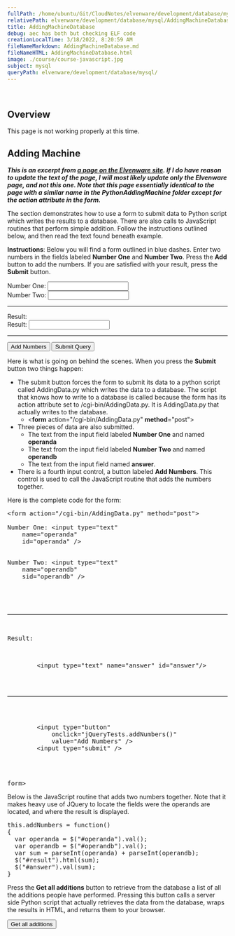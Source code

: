 ```yaml
---
fullPath: /home/ubuntu/Git/CloudNotes/elvenware/development/database/mysql/AddingMachineDatabase.md
relativePath: elvenware/development/database/mysql/AddingMachineDatabase.md
title: AddingMachineDatabase
debug: aec has both but checking ELF code
creationLocalTime: 3/18/2022, 8:20:59 AM
fileNameMarkdown: AddingMachineDatabase.md
fileNameHTML: AddingMachineDatabase.html
image: ./course/course-javascript.jpg
subject: mysql
queryPath: elvenware/development/database/mysql/
---
```


<!-- toc -->
<!-- tocstop -->

﻿<script src="/charlie/development/web/Scripts/MyJQueryTests.js"></script>

## Overview

This page is not working properly at this time.

## Adding Machine

**_This is an excerpt from [a page on the Elvenware site](http://www.elvenware.com/charlie/development/web/JavaScript/JQueryBasic.html#adding). If I do have reason to update the text of the page, I will most likely update only the Elvenware page, and not this one. Note that this page essentially identical to the page with a similar name in the PythonAddingMachine folder except for the action attribute in the form._**

The section demonstrates how to use a form to submit data to Python script which writes the results to a database. There are also calls to JavaScript routines that perform simple addition. Follow the instructions outlined below, and then read the text found beneath example.

**Instructions**: Below you will find a form outlined in blue dashes. Enter two numbers in the fields labeled **Number One** and **Number Two**. Press the **Add** button to add the numbers. If you are satisfied with your result, press the **Submit** button.

<form action="/cgi-bin/AddingData.py" method="post">

<div class="addForm">Number One: <input id="operanda" name="operanda" type="text"></div>

<div class="addForm">Number Two: <input id="operandb" name="operandb" type="text"></div>

<div>

* * *

<div><span class="addForm">Result</span>:<span id="result"></span>

<div><span class="addForm">Result</span>: <input id="answer" name="answer" type="text"></div>

</div>

* * *

<div><input onclick="jQueryTests.addNumbers()" type="button" value="Add Numbers"> <input type="submit" value="Submit Query"></div>

</div>

</form>

Here is what is going on behind the scenes. When you press the **Submit** button two things happen:

*   The submit button forces the form to submit its data to a python script called AddingData.py which writes the data to a database. The script that knows how to write to a database is called because the form has its action attribute set to /cgi-bin/AddingData.py. It is AddingData.py that actually writes to the database.
    *   <**form** action="/cgi-bin/AddingData.py" **method**="post">
*   Three pieces of data are also submitted.
    *   The text from the input field labeled **Number One** and named **operanda**
    *   The text from the input field labeled **Number Two** and named **operandb**
    *   The text from the input field named **answer**.
*   There is a fourth input control, a button labeled **Add Numbers**. This control is used to call the JavaScript routine that adds the numbers together.

Here is the complete code for the form:

<pre class="code"><<span class="brown">form</span> action="/cgi-bin/AddingData.py" method="post">
  <div>Number One: <<span class="brown">input</span> type="text" 
  	name="operanda" 
  	id="operanda" /></div>
  <div>Number Two: <<span class="brown">input</span> type="text" 
  	name="operandb" 
  	sid="operandb" /></div>
  <div>
	<hr>
	<div><span>Result</span>: 
		<p id="result"></p>
		<<span class="brown">input</span> type="text" name="answer" id="answer"/>
	</div>
	<hr>
	<div>
		<<span class="brown">input</span> type="button" 
			onclick="jQueryTests.addNumbers()" 
			value="Add Numbers" />
		<<span class="brown">input</span> type="submit" />
	</div>
  </div>
</<span class="brown">form</span>></pre>

Below is the JavaScript routine that adds two numbers together. Note that it makes heavy use of JQuery to locate the fields were the operands are located, and where the result is displayed.

<pre class="code">this.addNumbers = function()
{
  var operanda = $("#operanda").val();
  var operandb = $("#operandb").val();
  var sum = parseInt(operanda) + parseInt(operandb);
  $("#result").html(sum);
  $("#answer").val(sum);
}</pre>

Press the **Get all additions** button to retrieve from the database a list of all the additions people have performed. Pressing this button calls a server side Python script that actually retrieves the data from the database, wraps the results in HTML, and returns them to your browser.

<form action="/cgi-bin/AddingMachineDataReader.py" method="post"><input type="submit" value="Get all additions"></form>
